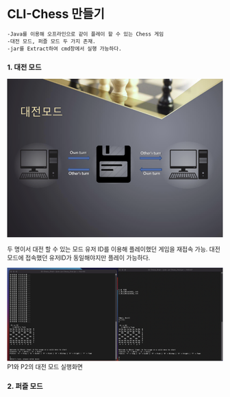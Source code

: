 # CLI-Chess 만들기
    -Java를 이용해 오프라인으로 같이 플레이 할 수 있는 Chess 게임
    -대전 모드, 퍼즐 모드 두 가지 존재.
    -jar를 Extract하여 cmd창에서 실행 가능하다.

### 1. 대전 모드
![Dual](Images/Dual.png)

두 명이서 대전 할 수 있는 모드
유저 ID를 이용해 플레이했던 게임을 재접속 가능.
대전 모드에 접속했던 유저ID가 동일해야지만 플레이 가능하다.

![PlayScreen](Images/Playscreen.png)
P1와 P2의 대전 모드 실행화면

### 2. 퍼즐 모드
